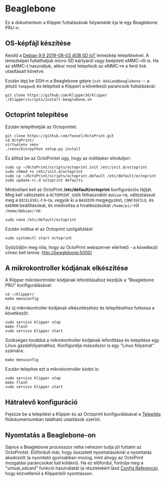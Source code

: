 # Beaglebone

Ez a dokumentum a Klipper futtatásának folyamatát írja le egy Beaglebone PRU-n.

## OS-képfájl készítése

Kezdd a [Debian 9.9 2019-08-03 4GB SD IoT](https://beagleboard.org/latest-images) lemezkép telepítésével. A lemezképet futtathatjuk micro-SD kártyáról vagy beépített eMMC-ről is. Ha az eMMC-t használjuk, akkor most telepítsük az eMMC-re a fenti link utasításait követve.

Ezután lépj be SSH-n a Beaglebone gépre (`ssh debian@beaglebone` -- a jelszó `temppwd`) és telepítsd a Klippert a következő parancsok futtatásával:

```
git clone https://github.com/Klipper3d/klipper
./klipper/scripts/install-beaglebone.sh
```

## Octoprint telepítése

Ezután telepíthetjük az Octoprintet:

```
git clone https://github.com/foosel/OctoPrint.git
cd OctoPrint/
virtualenv venv
./venv/bin/python setup.py install
```

És állítsd be az OctoPrintet úgy, hogy az indításkor elinduljon:

```
sudo cp ~/OctoPrint/scripts/octoprint.init /etc/init.d/octoprint
sudo chmod +x /etc/init.d/octoprint
sudo cp ~/OctoPrint/scripts/octoprint.default /etc/default/octoprint
sudo update-rc.d octoprint defaults
```

Módosítani kell az OctoPrint **/etc/default/octoprint** konfigurációs fájlját. Meg kell változtatni a `OCTOPRINT_USER` felhasználót `debian`-ra, változtassuk meg a `NICELEVEL`-t `0`-ra, vegyük ki a `BASEDIR` megjegyzést, `CONFIGFILE`, és `DAEMON` beállításokat, és módosítsa a hivatkozásokat `/home/pi/`-ről `/home/debian/`-re:

```
sudo nano /etc/default/octoprint
```

Ezután indítsa el az Octoprint szolgáltatást:

```
sudo systemctl start octoprint
```

Győződjön meg róla, hogy az OctoPrint webszerver elérhető - a következő címen kell lennie: <http://beaglebone:5000/>

## A mikrokontroller kódjának elkészítése

A Klipper mikrokontroller kódjának lefordításához kezdjük a "Beaglebone PRU" konfigurálásával:

```
cd ~/klipper/
make menuconfig
```

Az új mikrokontroller kódjának elkészítéséhez és telepítéséhez futtassa a következőt:

```
sudo service klipper stop
make flash
sudo service klipper start
```

Szükséges továbbá a mikrokontroller kódjának lefordítása és telepítése egy Linux gazdafolyamathoz. Konfigurálja másodszor is egy "Linux folyamat" számára:

```
make menuconfig
```

Ezután telepítse ezt a mikrokontroller kódot is:

```
sudo service klipper stop
make flash
sudo service klipper start
```

## Hátralevő konfiguráció

Fejezze be a telepítést a Klipper és az Octoprint konfigurálásával a [Telepítés](Installation.md#configuring-klipper) fődokumentumban található utasítások szerint.

## Nyomtatás a Beaglebone-on

Sajnos a Beaglebone processzor néha nehezen tudja jól futtatni az OctoPrintet. Előfordult már, hogy összetett nyomtatásoknál a nyomtatás akadozott (a nyomtató gyorsabban mozog, mint ahogy az OctoPrint mozgatási parancsokat tud küldeni). Ha ez előfordul, fontolja meg a "virtual_sdcard" funkció használatát (a részletekért lásd [Config Reference](Config_Reference.md#virtual_sdcard)), hogy közvetlenül a Klipperből nyomtasson.
